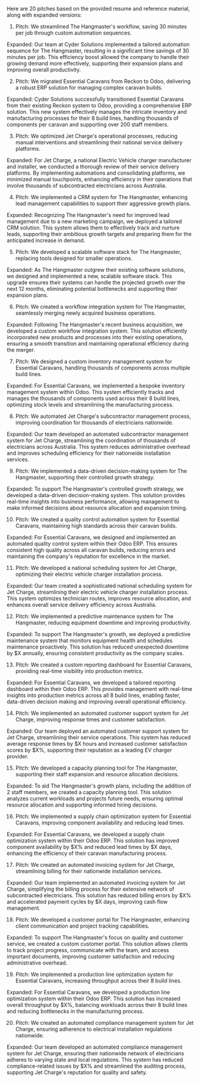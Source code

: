 Here are 20 pitches based on the provided resume and reference material, along with expanded versions:

1. Pitch: We streamlined The Hangmaster's workflow, saving 30 minutes per job through custom automation sequences.

Expanded: Our team at Cyder Solutions implemented a tailored automation sequence for The Hangmaster, resulting in a significant time savings of 30 minutes per job. This efficiency boost allowed the company to handle their growing demand more effectively, supporting their expansion plans and improving overall productivity.

2. Pitch: We migrated Essential Caravans from Reckon to Odoo, delivering a robust ERP solution for managing complex caravan builds.

Expanded: Cyder Solutions successfully transitioned Essential Caravans from their existing Reckon system to Odoo, providing a comprehensive ERP solution. This new system effectively manages the intricate inventory and manufacturing processes for their 8 build lines, handling thousands of components per caravan and supporting over 200 staff members.

3. Pitch: We optimized Jet Charge's operational processes, reducing manual interventions and streamlining their national service delivery platforms.

Expanded: For Jet Charge, a national Electric Vehicle charger manufacturer and installer, we conducted a thorough review of their service delivery platforms. By implementing automations and consolidating platforms, we minimized manual touchpoints, enhancing efficiency in their operations that involve thousands of subcontracted electricians across Australia.

4. Pitch: We implemented a CRM system for The Hangmaster, enhancing lead management capabilities to support their aggressive growth plans.

Expanded: Recognizing The Hangmaster's need for improved lead management due to a new marketing campaign, we deployed a tailored CRM solution. This system allows them to effectively track and nurture leads, supporting their ambitious growth targets and preparing them for the anticipated increase in demand.

5. Pitch: We developed a scalable software stack for The Hangmaster, replacing tools designed for smaller operations.

Expanded: As The Hangmaster outgrew their existing software solutions, we designed and implemented a new, scalable software stack. This upgrade ensures their systems can handle the projected growth over the next 12 months, eliminating potential bottlenecks and supporting their expansion plans.

6. Pitch: We created a workflow integration system for The Hangmaster, seamlessly merging newly acquired business operations.

Expanded: Following The Hangmaster's recent business acquisition, we developed a custom workflow integration system. This solution efficiently incorporated new products and processes into their existing operations, ensuring a smooth transition and maintaining operational efficiency during the merger.

7. Pitch: We designed a custom inventory management system for Essential Caravans, handling thousands of components across multiple build lines.

Expanded: For Essential Caravans, we implemented a bespoke inventory management system within Odoo. This system efficiently tracks and manages the thousands of components used across their 8 build lines, optimizing stock levels and streamlining the manufacturing process.

8. Pitch: We automated Jet Charge's subcontractor management process, improving coordination for thousands of electricians nationwide.

Expanded: Our team developed an automated subcontractor management system for Jet Charge, streamlining the coordination of thousands of electricians across Australia. This system reduces administrative overhead and improves scheduling efficiency for their nationwide installation services.

9. Pitch: We implemented a data-driven decision-making system for The Hangmaster, supporting their controlled growth strategy.

Expanded: To support The Hangmaster's controlled growth strategy, we developed a data-driven decision-making system. This solution provides real-time insights into business performance, allowing management to make informed decisions about resource allocation and expansion timing.

10. Pitch: We created a quality control automation system for Essential Caravans, maintaining high standards across their caravan builds.

Expanded: For Essential Caravans, we designed and implemented an automated quality control system within their Odoo ERP. This ensures consistent high quality across all caravan builds, reducing errors and maintaining the company's reputation for excellence in the market.

11. Pitch: We developed a national scheduling system for Jet Charge, optimizing their electric vehicle charger installation process.

Expanded: Our team created a sophisticated national scheduling system for Jet Charge, streamlining their electric vehicle charger installation process. This system optimizes technician routes, improves resource allocation, and enhances overall service delivery efficiency across Australia.

12. Pitch: We implemented a predictive maintenance system for The Hangmaster, reducing equipment downtime and improving productivity.

Expanded: To support The Hangmaster's growth, we deployed a predictive maintenance system that monitors equipment health and schedules maintenance proactively. This solution has reduced unexpected downtime by $X annually, ensuring consistent productivity as the company scales.

13. Pitch: We created a custom reporting dashboard for Essential Caravans, providing real-time visibility into production metrics.

Expanded: For Essential Caravans, we developed a tailored reporting dashboard within their Odoo ERP. This provides management with real-time insights into production metrics across all 8 build lines, enabling faster, data-driven decision making and improving overall operational efficiency.

14. Pitch: We implemented an automated customer support system for Jet Charge, improving response times and customer satisfaction.

Expanded: Our team deployed an automated customer support system for Jet Charge, streamlining their service operations. This system has reduced average response times by $X hours and increased customer satisfaction scores by $X%, supporting their reputation as a leading EV charger provider.

15. Pitch: We developed a capacity planning tool for The Hangmaster, supporting their staff expansion and resource allocation decisions.

Expanded: To aid The Hangmaster's growth plans, including the addition of 2 staff members, we created a capacity planning tool. This solution analyzes current workloads and projects future needs, ensuring optimal resource allocation and supporting informed hiring decisions.

16. Pitch: We implemented a supply chain optimization system for Essential Caravans, improving component availability and reducing lead times.

Expanded: For Essential Caravans, we developed a supply chain optimization system within their Odoo ERP. This solution has improved component availability by $X% and reduced lead times by $X days, enhancing the efficiency of their caravan manufacturing process.

17. Pitch: We created an automated invoicing system for Jet Charge, streamlining billing for their nationwide installation services.

Expanded: Our team implemented an automated invoicing system for Jet Charge, simplifying the billing process for their extensive network of subcontracted electricians. This solution has reduced billing errors by $X% and accelerated payment cycles by $X days, improving cash flow management.

18. Pitch: We developed a customer portal for The Hangmaster, enhancing client communication and project tracking capabilities.

Expanded: To support The Hangmaster's focus on quality and customer service, we created a custom customer portal. This solution allows clients to track project progress, communicate with the team, and access important documents, improving customer satisfaction and reducing administrative overhead.

19. Pitch: We implemented a production line optimization system for Essential Caravans, increasing throughput across their 8 build lines.

Expanded: For Essential Caravans, we developed a production line optimization system within their Odoo ERP. This solution has increased overall throughput by $X%, balancing workloads across their 8 build lines and reducing bottlenecks in the manufacturing process.

20. Pitch: We created an automated compliance management system for Jet Charge, ensuring adherence to electrical installation regulations nationwide.

Expanded: Our team developed an automated compliance management system for Jet Charge, ensuring their nationwide network of electricians adheres to varying state and local regulations. This system has reduced compliance-related issues by $X% and streamlined the auditing process, supporting Jet Charge's reputation for quality and safety.